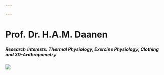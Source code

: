 ```yaml
---

---
```

# Prof. Dr. H.A.M. Daanen

##### Research Interests: Thermal Physiology, Exercise Physiology, Clothing and 3D-Anthropometry

### ![](images/heindaanen21.jpg)